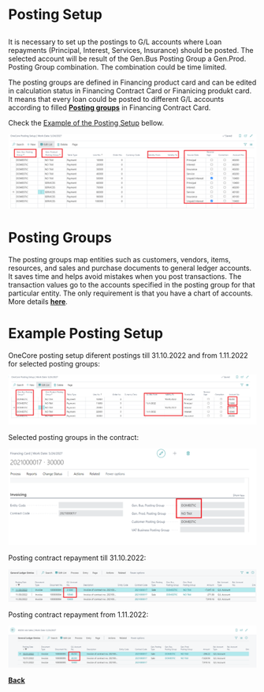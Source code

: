 # Posting Setup
##
It is necessary to set up the postings to G/L accounts where Loan repayments (Principal, Interest, Services, Insurance) should be posted. The selected account will be result of the Gen.Bus Posting Group a Gen.Prod. Posting Group combination. The combination could be time limited. 

The posting groups are defined in Financing product card and can be edited in calculation status in Financing Contract Card or Finanicing produkt card. It means that every loan could be posted to different G/L accounts according to filled __[Posting groups](#postinggroups)__ in Financing Contract Card.

Check the [Example of the Posting Setup](#exampple-posting-setup) bellow.



![Posting SetUp](Pictures/SetUp_Posting1.png "Posting SetUp")

# Posting Groups

  The posting groups map entities such as customers, vendors, items, resources, and sales and purchase documents to general ledger accounts. It saves time and helps avoid mistakes when you post transactions. The transaction values go to the accounts specified in the posting group for that particular entity. The only requirement is that you have a chart of accounts. More details __[here](https://docs.microsoft.com/en-us/dynamics365/business-central/finance-posting-groups)__. 


# Example Posting Setup

OneCore posting setup diferent postings till 31.10.2022 and from 1.11.2022 for selected posting groups:

![Posting Example](Pictures/SetUp_PostingExample1.png "Posting Example")

Selected posting groups in the contract:

![Posting Example](Pictures/SetUp_PostingExample2.png "Posting Example")

Posting contract repayment till 31.10.2022:

![Posting Example](Pictures/SetUp_PostingExample3.png "Posting Example")

Posting contract repayment from 1.11.2022:

![Posting Example](Pictures/SetUp_PostingExample4.png "Posting Example")


 __[Back](SetUp_GettingStartedWithLoansExpress.md)__ 





